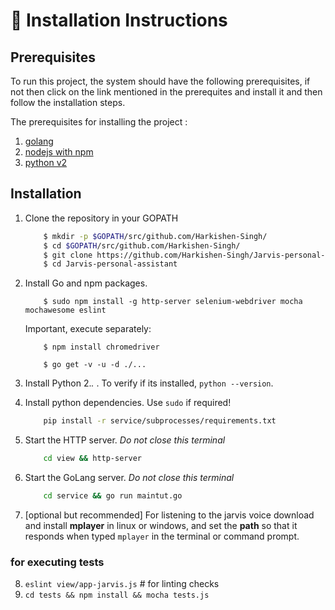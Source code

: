 # :minidisc: Installation Instructions

## Prerequisites

To run this project, the system should have the following prerequisites, if not then click on the link mentioned in the prerequites and install it and then follow the installation steps.

The prerequisites for installing the project :
1. [golang](https://golang.org/dl/ "Install GOLang")
2. [nodejs with npm](https://nodejs.org/en/download/ )
3. [python v2](https://www.python.org/)

## Installation
1. Clone the repository in your GOPATH
   
    ```bash
        $ mkdir -p $GOPATH/src/github.com/Harkishen-Singh/
        $ cd $GOPATH/src/github.com/Harkishen-Singh/
        $ git clone https://github.com/Harkishen-Singh/Jarvis-personal-assistant.git
        $ cd Jarvis-personal-assistant
    ```
2. Install Go and npm packages.
    ```
        $ sudo npm install -g http-server selenium-webdriver mocha mochawesome eslint
    ```
    Important, execute separately: 
    ```
        $ npm install chromedriver
    ```
    ```
        $ go get -v -u -d ./...
    ```
3. Install Python 2.*.* . To verify if its installed, `python --version`.
4. Install python dependencies.  Use `sudo` if required!
    ```bash
        pip install -r service/subprocesses/requirements.txt
    ```
5. Start the HTTP server. *Do not close this terminal*
    ```bash
        cd view && http-server
    ```
6. Start the GoLang server. *Do not close this terminal*
    ```bash
        cd service && go run maintut.go
    ```
7. [optional but recommended] For listening to the jarvis voice download and install **mplayer** in linux or windows, and set the **path** so that it responds when typed `mplayer` in the terminal or command prompt.

### for executing tests

8. `eslint view/app-jarvis.js` # for linting checks
9. `cd tests && npm install && mocha tests.js`
